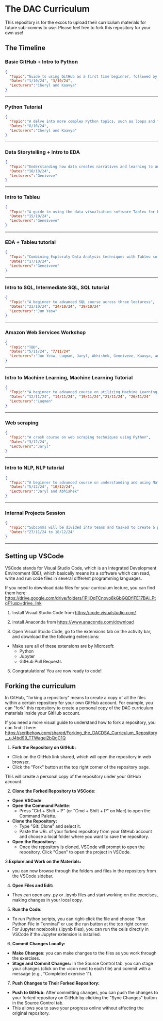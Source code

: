 # The DAC Curriculum
This repository is for the excos to upload their curriculum materials for future sub-comms to use. Please feel free to fork this repository for your own use!

## The Timeline

### Basic GitHub + Intro to Python 
```json
{
  "Topic":"Guide to using GitHub as a first time beginner, followed by an introduction to basic Python syntax",
  "Dates":"1/10/24", "3/10/24",
  "Lecturers":"Cheryl and Kaavya"
}
```
---
### Python Tutorial
```json
{
  "Topic":"A delve into more complex Python topics, such as loops and functions",
  "Dates":"8/10/24",
  "Lecturers":"Cheryl and Kaavya"
}
```
---
### Data Storytelling + Intro to EDA 
```json
{
  "Topic":"Understanding how data creates narratives and learning to analyse data to gain insights with Python",
  "Dates":"10/10/24",
  "Lecturers":"Geniveve"
}
```
---
### Intro to Tableu
```json
{
  "Topic":"A guide to using the data visualsation software Tableu for beginners",
  "Dates":"15/10/24",
  "Lecturers":"Geneiveve"
}
```
---
### EDA + Tableu tutorial
```json
{
  "Topic":"Combining Exploraty Data Analysis techniques with Tableu software to create advanced data visualisations",
  "Dates":"17/10/24",
  "Lecturers":"Geneiveve"
}
```
---
### Intro to SQL, Intermediate SQL, SQL tutorial
```json
{
  "Topic":"A beginner to advanced SQL course across three lecturess",
  "Dates":"22/10/24", "24/10/24", "29/10/24"
  "Lecturers":"Jun Yeow"
}
```
---
### Amazon Web Services Workshop
```json
{
  "Topic":"TBD",
  "Dates":"5/11/24", "7/11/24"
  "Lecturers":"Jun Yeow, Luqman, Jaryl, Abhishek, Geneiveve, Kaavya, and Cheryl"
}
```
---
### Intro to Machine Learning, Machine Learning Tutorial
```json
{
  "Topic":"A beginner to advanced course on utilizing Machine Learning techniques across four lectures",
  "Dates":"12/11/24", "14/11/24", "19/11/24","21/11/24", "26/11/24"
  "Lecturers":"Luqman"
}
```
---
### Web scraping
```json
{
  "Topic":"A crash course on web scraping techniques using Python",
  "Dates":"3/12/24",
  "Lecturers":"Jaryl"
}
```
---
### Intro to NLP, NLP tutorial 
```json
{
  "Topic":"A beginner to advanced course on understanding and using Natural Language Processing techniques",
  "Dates":"5/12/24", "10/12/24", 
  "Lecturers":"Jaryl and Abhishek"
}
```
---
### Internal Projects Session
```json
{
  "Topic":"Subcomms will be divided into teams and tasked to create a project which solves a certain problem or fulfills a certain requirment within the deadline. The entire group will then be asked to present their submission to the rest of the club.",
  "Dates":"27/11/24 to 18/12/24"
}
```
---

## Setting up VSCode
VSCode stands for Visual Studio Code, which is an Integrated Development Environment (IDE), which basically means its a software which can read, write and run code files in several different programming languages.

If you need to download data files for your curriculum lecture, you can find them here: https://drive.google.com/drive/folders/1PIjOqFCnovo8kGbGQDfjFE17BAl_PtqF?usp=drive_link

1. Install Visual Studio Code from https://code.visualstudio.com/

2. Install Anaconda from https://www.anaconda.com/download

3. Open Visual Stuido Code, go to the extensions tab on the activity bar, and download the the following extensions:
  * Make sure all of these extensions are by Microsoft:
    - Python
    - Jupyter
    - GitHub Pull Requests

5. Congratulations! You are now ready to code!

## Forking the curriculum
In GitHub, "forking a repository" means to create a copy of all the files within a certain repository for your own GitHub account. For example, you can "fork" this repository to create a personal copy of the DAC curriculum materials inside your GitHub account.

If you need a more visual guide to understand how to fork a repository, you can find it here: https://scribehow.com/shared/Forking_the_DACDSA_Curriculum_Repository__uJ4bd99_TTWagei2bQgC1Q

1. <b>Fork the Repository on GitHub:</b>
  * Click on the GitHub link shared, which will open the repository in web browser.
  * Click the "Fork" button at the top right corner of the repository page. 

This will create a personal copy of the repository under your GitHub account.


2. <b>Clone the Forked Repository to VSCode:</b>
  * <b>Open VSCode</b>:
  * <b>Open the Command Palette</b>:
    - Press "Ctrl + Shift + P" (or "Cmd + Shift + P" on Mac) to open the Command Palette.
  * <b>Clone the Repository:</b>
    - Type "Git: Clone" and select it.
    - Paste the URL of your forked repository from your GitHub account and choose a local folder where you want to save the repository.
  * <b>Open the Repository</b>:
    - Once the repository is cloned, VSCode will prompt to open the repository. Click "Open" to open the project in VSCode.


3.<b>Explore and Work on the Materials:</b>
  * you can now browse through the folders and files in the repository from the VSCode sidebar.


4. <b>Open Files and Edit:</b>
  * They can open any .py or .ipynb files and start working on the exercises, making changes in your local copy.


5. <b>Run the Code:</b>
  * To run Python scripts, you can right-click the file and choose “Run Python File in Terminal” or use the run button at the top right corner.
  * For Jupyter notebooks (.ipynb files), you can run the cells directly in VSCode if the Jupyter extension is installed.


6. <b>Commit Changes Locally:</b>
  * <b>Make Changes:</b> you can make changes to the files as you work through the exercises.
  * <b>Stage and Commit Changes:</b> In the Source Control tab, you can stage your changes (click on the +icon next to each file) and commit with a message (e.g., “Completed exercise 1”).


7. <b>Push Changes to Their Forked Repository:</b>
  * <b>Push to GitHub:</b> After committing changes, you can push the changes to your forked repository on GitHub by clicking the "Sync Changes" button in the Source Control tab.
  * This allows you to save your progress online without affecting the original repository.
